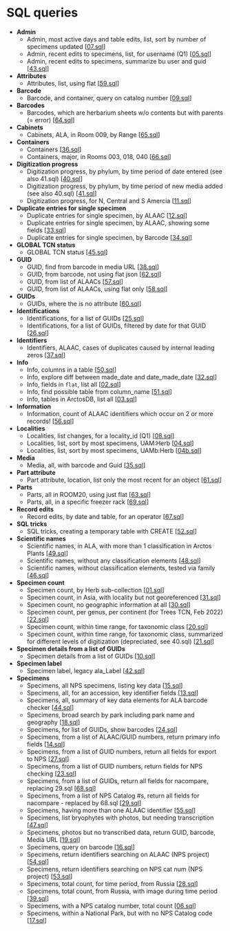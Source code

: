 # SQL queries

 * **Admin**
    * Admin, most active days and table edits, list, sort by number of specimens updated [[07.sql](sql/07.sql)]
    * Admin, recent edits to specimens, list, for username (Q1) [[05.sql](sql/05.sql)]
    * Admin, recent edits to specimens, summarize bu user and guid [[43.sql](sql/43.sql)]
 * **Attributes**
    * Attributes, list, using flat [[59.sql](sql/59.sql)]
 * **Barcode**
    * Barcode, and container, query on catalog number [[09.sql](sql/09.sql)]
 * **Barcodes**
    * Barcodes, which are herbarium sheets w/o contents but with parents (= error) [[64.sql](sql/64.sql)]
 * **Cabinets**
    * Cabinets, ALA, in Room 009, by Range [[65.sql](sql/65.sql)]
 * **Containers**
    * Containers [[36.sql](sql/36.sql)]
    * Containers, major, in Rooms 003, 018, 040 [[66.sql](sql/66.sql)]
 * **Digitization progress**
    * Digitization progress, by phylum, by time period of date entered (see also 41.sql) [[40.sql](sql/40.sql)]
    * Digitization progress, by phylum, by time period of new media added (see also 40.sql) [[41.sql](sql/41.sql)]
    * Digitization progress, for N, Central and S Amercia  [[11.sql](sql/11.sql)]
 * **Duplicate entries for single specimen**
    * Duplicate entries for single specimen, by ALAAC [[12.sql](sql/12.sql)]
    * Duplicate entries for single specimen, by ALAAC, showing some fields [[33.sql](sql/33.sql)]
    * Duplicate entries for single specimen, by Barcode [[34.sql](sql/34.sql)]
 * **GLOBAL TCN status**
    * GLOBAL TCN status [[45.sql](sql/45.sql)]
 * **GUID**
    * GUID, find from barcode in media URL [[38.sql](sql/38.sql)]
    * GUID, from barcode, not using flat json [[62.sql](sql/62.sql)]
    * GUID, from list of ALAACs [[57.sql](sql/57.sql)]
    * GUID, from list of ALAACs, using flat only [[58.sql](sql/58.sql)]
 * **GUIDs**
    * GUIDs, where the is no attribute [[60.sql](sql/60.sql)]
 * **Identifications**
    * Identifications, for a list of GUIDs [[25.sql](sql/25.sql)]
    * Identifications, for a list of GUIDs, filtered by date for that GUID [[26.sql](sql/26.sql)]
 * **Identifiers**
    * Identifiers, ALAAC, cases of duplicates caused by internal leading zeros [[37.sql](sql/37.sql)]
 * **Info**
    * Info, columns in a table [[50.sql](sql/50.sql)]
    * Info, explore diff between made_date and date_made_date [[32.sql](sql/32.sql)]
    * Info, fields in `flat`, list all [[02.sql](sql/02.sql)]
    * Info, find possible table from column_name [[51.sql](sql/51.sql)]
    * Info, tables in ArctosDB, list all [[03.sql](sql/03.sql)]
 * **Information**
    * Information, count of ALAAC identifiers which occur on 2 or more records! [[56.sql](sql/56.sql)]
 * **Localities**
    * Localities, list changes, for a locality_id (Q1) [[08.sql](sql/08.sql)]
    * Localities, list, sort by most specimens, UAM:Herb [[04.sql](sql/04.sql)]
    * Localities, list, sort by most specimens, UAMb:Herb [[04b.sql](sql/04b.sql)]
 * **Media**
    * Media, all, with barcode and Guid [[35.sql](sql/35.sql)]
 * **Part attribute**
    * Part attribute, location, list only the most recent for an object [[61.sql](sql/61.sql)]
 * **Parts**
    * Parts, all in ROOM20, using just flat [[63.sql](sql/63.sql)]
    * Parts, all, in a specific freezer rack [[69.sql](sql/69.sql)]
 * **Record edits**
    * Record edits, by date and table, for an operator [[67.sql](sql/67.sql)]
 * **SQL tricks**
    * SQL tricks, creating a temporary table with CREATE [[52.sql](sql/52.sql)]
 * **Scientific names**
    * Scientific names, in ALA, with more than 1 classification in Arctos Plants [[49.sql](sql/49.sql)]
    * Scientific names, without any classification elements [[48.sql](sql/48.sql)]
    * Scientific names, without classification elements, tested via family [[46.sql](sql/46.sql)]
 * **Specimen count**
    * Specimen count, by Herb sub-collection [[01.sql](sql/01.sql)]
    * Specimen count, in Asia, with locality but not georeferenced [[31.sql](sql/31.sql)]
    * Specimen count, no geographic information at all [[30.sql](sql/30.sql)]
    * Specimen count, per genus, per continent (for Trees TCN, Feb 2022) [[22.sql](sql/22.sql)]
    * Specimen count, within time range, for taxonomic class [[20.sql](sql/20.sql)]
    * Specimen count, within time range, for taxonomic class, summarized for different levels of digitization (depreciated, see 40.sql) [[21.sql](sql/21.sql)]
 * **Specimen details from a list of GUIDs**
    * Specimen details from a list of GUIDs [[10.sql](sql/10.sql)]
 * **Specimen label**
    * Specimen label, legacy ala_Label [[42.sql](sql/42.sql)]
 * **Specimens**
    * Specimens, all NPS specimens, listing key data [[15.sql](sql/15.sql)]
    * Specimens, all, for an accession, key identifier fields [[13.sql](sql/13.sql)]
    * Specimens, all, summary of key data elements for ALA barcode checker [[44.sql](sql/44.sql)]
    * Specimens, broad search by park including park name and geography [[18.sql](sql/18.sql)]
    * Specimens, for list of GUIDs, show barcodes [[24.sql](sql/24.sql)]
    * Specimens, from a list of ALAAC/GUID numbers, return primary info fields [[14.sql](sql/14.sql)]
    * Specimens, from a list of GUID numbers, return all fields for export to NPS [[27.sql](sql/27.sql)]
    * Specimens, from a list of GUID numbers, return fields for NPS checking [[23.sql](sql/23.sql)]
    * Specimens, from a list of GUIDs, return all fields for nacompare, replacing 29.sql [[68.sql](sql/68.sql)]
    * Specimens, from a list of NPS Catalog #s, return all fields for nacompare - replaced by 68.sql [[29.sql](sql/29.sql)]
    * Specimens, having more than one ALAAC identifier [[55.sql](sql/55.sql)]
    * Specimens, list bryophytes with photos, but needing transcription [[47.sql](sql/47.sql)]
    * Specimens, photos but no transcribed data, return GUID, barcode, Media URL [[19.sql](sql/19.sql)]
    * Specimens, query on barcode [[16.sql](sql/16.sql)]
    * Specimens, return identifiers searching on ALAAC (NPS project) [[54.sql](sql/54.sql)]
    * Specimens, return identifiers searching on NPS cat num (NPS project) [[53.sql](sql/53.sql)]
    * Specimens, total count, for time period, from Russia [[28.sql](sql/28.sql)]
    * Specimens, total count, from Russia, with image during time period [[39.sql](sql/39.sql)]
    * Specimens, with a NPS catalog number, total count [[06.sql](sql/06.sql)]
    * Specimens, within a National Park, but with no NPS Catalog code [[17.sql](sql/17.sql)]

